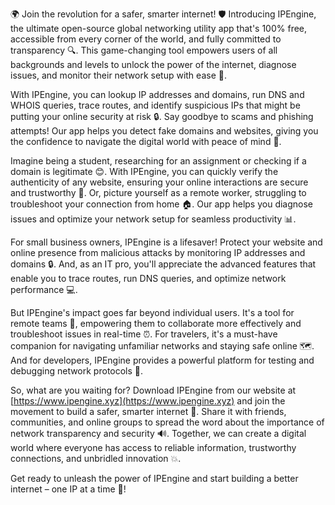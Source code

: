 🌍 Join the revolution for a safer, smarter internet! 🛡️ Introducing IPEngine, the ultimate open-source global networking utility app that's 100% free, accessible from every corner of the world, and fully committed to transparency 🔍. This game-changing tool empowers users of all backgrounds and levels to unlock the power of the internet, diagnose issues, and monitor their network setup with ease 📡.

With IPEngine, you can lookup IP addresses and domains, run DNS and WHOIS queries, trace routes, and identify suspicious IPs that might be putting your online security at risk 🔒. Say goodbye to scams and phishing attempts! Our app helps you detect fake domains and websites, giving you the confidence to navigate the digital world with peace of mind 🙌.

Imagine being a student, researching for an assignment or checking if a domain is legitimate 😊. With IPEngine, you can quickly verify the authenticity of any website, ensuring your online interactions are secure and trustworthy 💯. Or, picture yourself as a remote worker, struggling to troubleshoot your connection from home 🏠. Our app helps you diagnose issues and optimize your network setup for seamless productivity 📊.

For small business owners, IPEngine is a lifesaver! Protect your website and online presence from malicious attacks by monitoring IP addresses and domains 🔒. And, as an IT pro, you'll appreciate the advanced features that enable you to trace routes, run DNS queries, and optimize network performance 💻.

But IPEngine's impact goes far beyond individual users. It's a tool for remote teams 🌟, empowering them to collaborate more effectively and troubleshoot issues in real-time ⏰. For travelers, it's a must-have companion for navigating unfamiliar networks and staying safe online 🗺️. And for developers, IPEngine provides a powerful platform for testing and debugging network protocols 🚀.

So, what are you waiting for? Download IPEngine from our website at [https://www.ipengine.xyz](https://www.ipengine.xyz) and join the movement to build a safer, smarter internet 🌟. Share it with friends, communities, and online groups to spread the word about the importance of network transparency and security 🔊. Together, we can create a digital world where everyone has access to reliable information, trustworthy connections, and unbridled innovation 💥.

Get ready to unleash the power of IPEngine and start building a better internet – one IP at a time 🚀!
